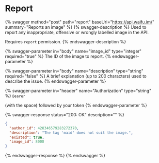 # Report

{% swagger method="post" path="report" baseUrl="https://api.waifu.im/" summary="Reports an image" %}
{% swagger-description %}
Used to report any inappropriate, offensive or wrongly labelled image in the API.

Requires `report` permission.
{% endswagger-description %}

{% swagger-parameter in="body" name="image_id" type="integer" required="true" %}
The ID of the image to report.
{% endswagger-parameter %}

{% swagger-parameter in="body" name="description" type="string" required="false" %}
A brief explanation (up to 200 characters) used to describe the issue.
{% endswagger-parameter %}

{% swagger-parameter in="header" name="Authorization" type="string" %}
`Bearer`

 (with the space) followed by your token
{% endswagger-parameter %}

{% swagger-response status="200: OK" description="" %}
```json
{
  "author_id": 428346579283272370,
  "description": "The tag 'maid' does not suit the image.",
  "existed": true,
  "image_id": 8008
}
```
{% endswagger-response %}
{% endswagger %}
